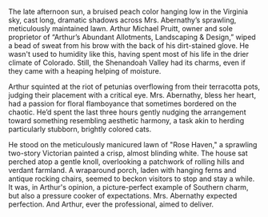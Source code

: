 The late afternoon sun, a bruised peach color hanging low in the Virginia sky, cast long, dramatic shadows across Mrs. Abernathy’s sprawling, meticulously maintained lawn. Arthur Michael Pruitt, owner and sole proprietor of “Arthur’s Abundant Allotments, Landscaping & Design,” wiped a bead of sweat from his brow with the back of his dirt-stained glove. He wasn't used to humidity like this, having spent most of his life in the drier climate of Colorado. Still, the Shenandoah Valley had its charms, even if they came with a heaping helping of moisture.

Arthur squinted at the riot of petunias overflowing from their terracotta pots, judging their placement with a critical eye. Mrs. Abernathy, bless her heart, had a passion for floral flamboyance that sometimes bordered on the chaotic. He’d spent the last three hours gently nudging the arrangement toward something resembling aesthetic harmony, a task akin to herding particularly stubborn, brightly colored cats.

He stood on the meticulously manicured lawn of "Rose Haven," a sprawling two-story Victorian painted a crisp, almost blinding white. The house sat perched atop a gentle knoll, overlooking a patchwork of rolling hills and verdant farmland. A wraparound porch, laden with hanging ferns and antique rocking chairs, seemed to beckon visitors to stop and stay a while. It was, in Arthur's opinion, a picture-perfect example of Southern charm, but also a pressure cooker of expectations. Mrs. Abernathy expected perfection. And Arthur, ever the professional, aimed to deliver.
